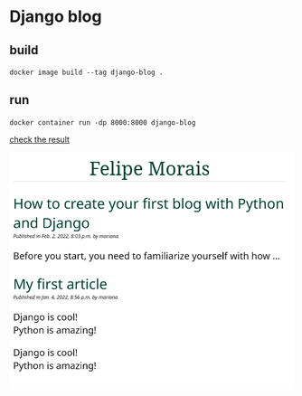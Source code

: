 # Django blog

 ## build
`docker image build --tag django-blog .`

## run
`docker container run -dp 8000:8000 django-blog`

<a href="http://localhost:8000/" target='_blank'>check the result</a>

![sample](assets/image.png)